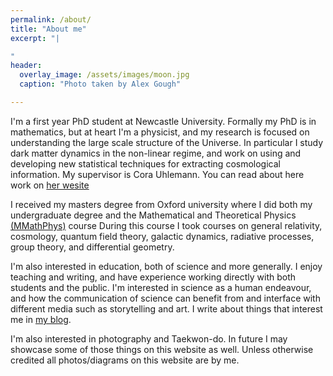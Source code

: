 ```yaml
---
permalink: /about/
title: "About me"
excerpt: "|

"
header:
  overlay_image: /assets/images/moon.jpg
  caption: "Photo taken by Alex Gough"

---
```

I'm a first year PhD student at Newcastle University. Formally my PhD is in mathematics, but at heart I'm a physicist, and my research is focused on understanding the large scale structure of the Universe. In particular I study dark matter dynamics in the non-linear regime, and work on using and developing new statistical techniques for extracting cosmological information. My supervisor is Cora Uhlemann. You can read about here work on [her wesite](https://corauhlemann.webs.com/)

I received my masters degree from Oxford university where I did both my undergraduate degree and the Mathematical and Theoretical Physics [(MMathPhys)](https://mmathphys.physics.ox.ac.uk/) course During this course I took courses on general relativity, cosmology, quantum field theory, galactic dynamics, radiative processes, group theory, and differential geometry.

I'm also interested in education, both of science and more generally. I enjoy teaching and writing, and have experience working directly with both students and the public. I'm interested in science as a human endeavour, and how the communication of science can benefit from and interface with different media such as storytelling and art. I write about things that interest me in [my blog](/recent/index.html).

I'm also interested in photography and Taekwon-do. In future I may showcase some of those things on this website as well. Unless otherwise credited all photos/diagrams on this website are by me.
